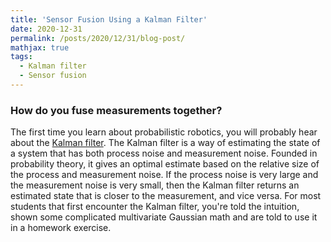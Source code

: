 ```yaml
---
title: 'Sensor Fusion Using a Kalman Filter'
date: 2020-12-31
permalink: /posts/2020/12/31/blog-post/
mathjax: true
tags:
  - Kalman filter
  - Sensor fusion
---
```


### How do you fuse measurements together?

The first time you learn about probabilistic robotics, you will probably hear about the [Kalman filter](https://en.wikipedia.org/wiki/Kalman_filter). The Kalman filter is a way of estimating the state of a system that has both process noise and measurement noise. Founded in probability theory, it gives an optimal estimate based on the relative size of the process and measurement noise. If the process noise is very large and the measurement noise is very small, then the Kalman filter returns an estimated state that is closer to the measurement, and vice versa. For most students that first encounter the Kalman filter, you're told the intuition, shown some complicated multivariate Gaussian math and are told to use it in a homework exercise.

